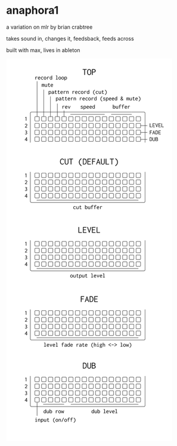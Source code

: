 # anaphora1

a variation on mlr by brian crabtree

takes sound in, changes it, feedsback, feeds across

built with max, lives in ableton

![docs](anaphora1_docs.png)
